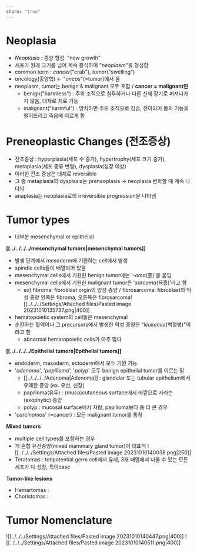 ```yaml
---
share: "true"
---
```


# Neoplasia

- *Neoplasia* : 종양 형성. "new growth"
- 세포가 원래 크기를 넘어 계속 증식하여 "*neoplasm*"을 형성함
- common term : *cancer*("crab"), *tumor*("swelling")
- oncology(종양학) <- "*oncos*"(=tumor)에서 옴
- neoplasm, tumor는 benign & malignant 모두 포함 / **cancer = malignant만**
	- benign("harmless") : 주위 조직으로 침투하거나 다른 신체 장기로 퍼져나가지 않음, 대체로 치료 가능
	- malignant("harmful") : 방치하면 주위 조직으로 침습, 전이되어 몸의 기능을 떨어뜨리고 죽음에 이르게 함

# Preneoplastic Changes (전조증상)

- 전조증상 : hyperplasia(세포 수 증가), hypertrophy(세포 크기 증가), metaplasia(세포 종류 변형), dysplasia(성장 이상)
- 이러한 전조 증상은 대체로 reversible
-  그 중 metaplasia와 dysplasia는 preneoplasia → neoplasia 변화할 때 계속 나타남
- anaplasia는 neoplasia로의 irreversible progression을 나타냄

# Tumor types

- 대부분 mesenchymal or epithelial

**[[../../../../mesenchymal tumors|mesenchymal tumors]]**
- 발생 단계에서 mesoderm에 기원하는 cell에서 발생
- spindle cells들이 배열되어 있음
- mesenchymal cells에서 기원한 benign tumor에는 '*-oma*(종)'를 붙임
- mesenchymal cells에서 기원한 malignant tumor은 '*sarcoma*(육종)'라고 함
	- ex) fibroma: fibroblast orgin의 양성 종양 / fibrosarcoma: fibroblast의 악성 종양
		왼쪽은 fibroma, 오른쪽은 fibrosarcoma![[../../../Settings/Attached files/Pasted image 20231010135737.png|400]]
- hematopoietic system의 cell들은 mesenchymal
- 순환하는 혈액이나 그 precursors에서 발생한 악성 종양은 "*leukemia*(백혈병)"이라고 함
	- abnormal hematopoietic cells가 아주 많다

**[[../../../../Epithelial tumors|Epithelial tumors]]**
- endoderm, mesoderm, ectoderm에서 모두 기원 가능
- '*adenoma*', '*papilloma*', '*polyp*' 모두 benign epithelial tumor를 이르는 말
	- [[../../../../Adenoma|Adenoma]] : glandular 또는 tubular epithelium에서 유래한 종양 (ex. 유선, 신장)
	- papilloma(유두) : (muco)cutaneous surface에서 바깥으로 자라는(exophytic) 종양
	- polyp : mucosal surface에서 자람, papilloma보다 좀 더 큰 경우
- '*carcinomas*' (=cancer) : 모든 malignant tumor를 통칭

**Mixed tumors**
- multiple cell types를 포함하는 경우
- 개 혼합 유선종양(mixed mammary gland tumor)이 대표적 ![[../../../Settings/Attached files/Pasted image 20231010140038.png|250]]
- Teratomas : totipotential germ cell에서 유래, 3개 배엽에서 나올 수 있는 모든 세포가 다 성장, 특이case

**Tumor-like lesions**
- Hemartomas : 
- Choristomas : 

# Tumor Nomenclature

![[../../../Settings/Attached files/Pasted image 20231010140447.png|400]]
![[../../../Settings/Attached files/Pasted image 20231010140511.png|400]]

